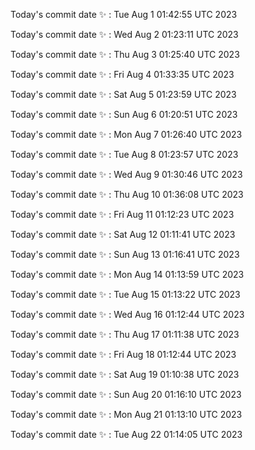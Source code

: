 Today's commit date ✨ : Tue Aug 1 01:42:55 UTC 2023 

Today's commit date ✨ : Wed Aug 2 01:23:11 UTC 2023 

Today's commit date ✨ : Thu Aug 3 01:25:40 UTC 2023 

Today's commit date ✨ : Fri Aug 4 01:33:35 UTC 2023 

Today's commit date ✨ : Sat Aug 5 01:23:59 UTC 2023 

Today's commit date ✨ : Sun Aug 6 01:20:51 UTC 2023 

Today's commit date ✨ : Mon Aug 7 01:26:40 UTC 2023 

Today's commit date ✨ : Tue Aug 8 01:23:57 UTC 2023 

Today's commit date ✨ : Wed Aug 9 01:30:46 UTC 2023 

Today's commit date ✨ : Thu Aug 10 01:36:08 UTC 2023 

Today's commit date ✨ : Fri Aug 11 01:12:23 UTC 2023 

Today's commit date ✨ : Sat Aug 12 01:11:41 UTC 2023 

Today's commit date ✨ : Sun Aug 13 01:16:41 UTC 2023 

Today's commit date ✨ : Mon Aug 14 01:13:59 UTC 2023 

Today's commit date ✨ : Tue Aug 15 01:13:22 UTC 2023 

Today's commit date ✨ : Wed Aug 16 01:12:44 UTC 2023 

Today's commit date ✨ : Thu Aug 17 01:11:38 UTC 2023 

Today's commit date ✨ : Fri Aug 18 01:12:44 UTC 2023 

Today's commit date ✨ : Sat Aug 19 01:10:38 UTC 2023 

Today's commit date ✨ : Sun Aug 20 01:16:10 UTC 2023 

Today's commit date ✨ : Mon Aug 21 01:13:10 UTC 2023 

Today's commit date ✨ : Tue Aug 22 01:14:05 UTC 2023 


